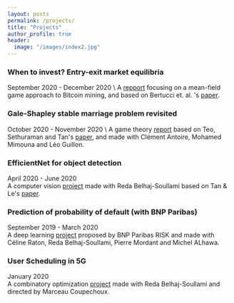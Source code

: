 ```yaml
---
layout: posts
permalink: /projects/
title: "Projects"
author_profile: true
header:
  image: "/images/index2.jpg"
---
```


### When to invest? Entry-exit market equilibria
September 2020 - December 2020 \\
A [repport](https://github.com/AmineRabhi/AmineRabhi.github.io/raw/master/EA_Repport_English.pdf) focusing on a mean-field game approach to Bitcoin mining, and based on Bertucci et. al. 's [paper](https://arxiv.org/abs/2004.08167).

### Gale-Shapley stable marriage problem revisited
October 2020 - November 2020 \\
A game theory [report](https://github.com/AmineRabhi/Gale-Shapley-revisited) based on Teo, Sethuraman and Tan's [paper](http://www.columbia.edu/~js1353/pubs/tst-ms01.pdf), and made with Clément Antoire, Mohamed Mimouna and Léo Guillon.

### EfficientNet for object detection
April 2020 - June 2020  
A computer vision [project](https://github.com/redabelhaj/efficientnet) made with Reda Belhaj-Soullami based on Tan & Le's [paper](https://arxiv.org/abs/1905.11946).

### Prediction of probability of default (with BNP Paribas)
September 2019 - March 2020  
A deep learning [project](https://github.com/AmineRabhi/AmineRabhi.github.io/raw/master/Rapport_PSC_Anglais%20(1).pdf) proposed by BNP Paribas RISK and made with Céline Raton, Reda Belhaj-Soullami, Pierre Mordant and Michel ALhawa.

### User Scheduling in 5G
January 2020  
A combinatory optimization [project](https://github.com/AmineRabhi/User-Scheduling-in-5G) made with Reda Belhaj-Soullami and directed by Marceau Coupechoux. 

